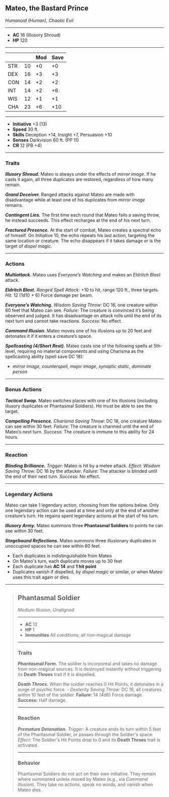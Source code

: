 ## Mateo, the Bastard Prince  
*Humanoid (Human), Chaotic Evil*  
___  
- **AC** 16 (Illusory Shroud)  
- **HP** 120  
___  
|     |    | Mod | Save |
|-----|----|-----|------|
| STR | 10 | +0  | +0   |
| DEX | 16 | +3  | +3   |
| CON | 14 | +2  | +2   |
| INT | 14 | +2  | +6   |
| WIS | 12 | +1  | +1   |
| CHA | 23 | +6  | +10  |
___  
- **Initiative** +3 (13)  
- **Speed** 30 ft.  
- **Skills** Deception +14, Insight +7, Persuasion +10  
- **Senses** Darkvision 60 ft. (PP 11)  
- **CR** 12 (PB +4)  
___  

### Traits

***Illusory Shroud.*** Mateo is always under the effects of *mirror image*. If he casts it again, all three duplicates are restored, regardless of how many remain.

***Grand Deceiver.*** Ranged attacks against Mateo are made with disadvantage while at least one of his duplicates from *mirror image* remains.

***Contingent Lies.*** The first time each round that Mateo fails a saving throw, he instead succeeds. This effect recharges at the end of his next turn.

***Fractured Presence.*** At the start of combat, Mateo creates a spectral echo of himself. On Initiative 10, the echo repeats his last action, targeting the same location or creature. The echo disappears if it takes damage or is the target of *dispel magic*.

---

### Actions

***Multiattack.*** Mateo uses *Everyone’s Watching* and makes an *Eldritch Blast* attack.

***Eldritch Blast.*** *Ranged Spell Attack:* +10 to hit, range 120 ft., three targets. *Hit:* 12 (1d10 + 6) Force damage per beam.

***Everyone’s Watching.*** _Wisdom Saving Throw:_ DC 16, one creature within 60 feet that Mateo can see. *Failure:* The creature is convinced it’s being observed and judged. It has disadvantage on attack rolls until the end of its next turn and cannot take reactions. *Success:* No effect.

***Command Illusion.*** Mateo moves one of his illusions up to 20 feet and detonates it if it enters a creature’s space.

***Spellcasting (4/Short Rest).*** Mateo casts one of the following spells at 5th-level, requiring no material components and using Charisma as the spellcasting ability (spell save DC 18):  
- *mirror image*, *counterspell*, *major image*, *synaptic static*, *dominate person*

---

### Bonus Actions

***Tactical Swap.*** Mateo switches places with one of his illusions (including illusory duplicates or Phantasmal Soldiers). He must be able to see the target.

***Compelling Presence.*** _Charisma Saving Throw:_ DC 18, one creature Mateo can see within 30 feet. *Failure:* The creature is charmed until the end of Mateo’s next turn. *Success:* The creature is immune to this ability for 24 hours.

---

### Reaction

***Blinding Brilliance.*** _Trigger:_ Mateo is hit by a melee attack. *Effect: Wisdom Saving Throw:* DC 16 by the attacker. *Failure:* The attacker is blinded until the end of their next turn. *Success:* No effect.

---

### Legendary Actions

Mateo can take 1 legendary action, choosing from the options below. Only one legendary action can be used at a time and only at the end of another creature’s turn. He regains spent legendary actions at the start of his turn.

***Illusory Army.*** Mateo summons three **Phantasmal Soldiers** to points he can see within 30 feet.

***Stagebound Reflections.*** Mateo summons three illusionary duplicates in unoccupied spaces he can see within 60 feet. 
- Each duplicates is indistinguishable from Mateo
- On Mateo's turn, each duplicate moves up to 30 feet
- Each duplicate has **AC 14** and **1 hit point**
- Duplicates vanish if dispelled, by *dispel magic* or similar, or when Mateo uses this trait again or dies.

---

> ## Phantasmal Soldier  
> *Medium Illusion, Unaligned*  
> ___  
> - **AC** 12  
> - **HP** 1  
> - **Immunities** All conditions; all non-magical damage
> ___  
> 
> ### Traits
> 
> ***Phantasmal Form.*** The soldier is incorporeal and takes no damage from non-magical sources. It is destroyed instantly without triggering its **Death Throes** trait if it is dispelled.
>
> ***Death Throes.*** When the soldier reaches 0 Hit Points, it detonates in a surge of psychic force. - *Dexterity Saving Throw:* DC 16, all creatures within 10 feet of the soldier. **Failure:** 14 (4d6) Force damage. **Success:** Half damage.
> 
> ---
> 
> ### Reaction
> 
> ***Premature Detonation.*** _Trigger:_ A creature ends its turn within 5 feet of the Phantasmal Soldier, or passes through the Soldier's space. _Effect:_ The Soldier's Hit Points drop to 0 and its **Death Throes** trait is activated.
> 
> ---
> 
> ### Behavior
> 
> Phantasmal Soldiers do not act on their own initiative. They remain where summoned unless moved by Mateo (e.g., via *Command Illusion*). They take no actions, speak no words, and vanish when Mateo dies.
